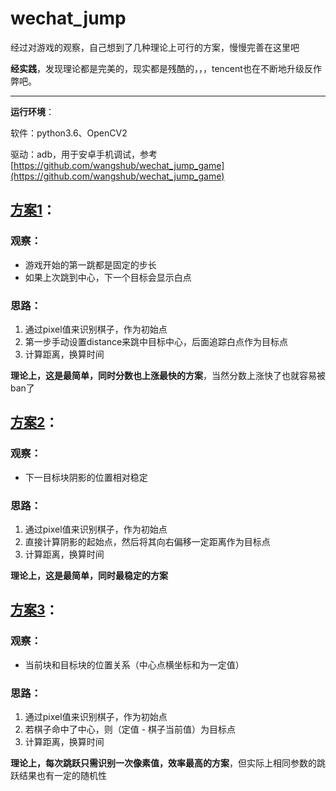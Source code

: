 # wechat_jump


经过对游戏的观察，自己想到了几种理论上可行的方案，慢慢完善在这里吧

**经实践**，发现理论都是完美的，现实都是残酷的，，，tencent也在不断地升级反作弊吧。

---
**运行环境**：

软件：python3.6、OpenCV2

驱动：adb，用于安卓手机调试，参考[https://github.com/wangshub/wechat_jump_game](https://github.com/wangshub/wechat_jump_game)

## [方案1](https://github.com/seanyuner/wechat_jump/blob/master/1_track_whitedot_simplest.py)：

### 观察：
- 游戏开始的第一跳都是固定的步长
- 如果上次跳到中心，下一个目标会显示白点

### 思路：
1. 通过pixel值来识别棋子，作为初始点
2. 第一步手动设置distance来跳中目标中心，后面追踪白点作为目标点
3. 计算距离，换算时间

**理论上，这是最简单，同时分数也上涨最快的方案**，当然分数上涨快了也就容易被ban了


## [方案2](https://github.com/seanyuner/wechat_jump/blob/master/2_track_shadow.py)：

### 观察：
- 下一目标块阴影的位置相对稳定

### 思路：
1. 通过pixel值来识别棋子，作为初始点
2. 直接计算阴影的起始点，然后将其向右偏移一定距离作为目标点
3. 计算距离，换算时间

**理论上，这是最简单，同时最稳定的方案**


## [方案3](https://github.com/seanyuner/wechat_jump/blob/master/3_track_symmetry.py)：

### 观察：
- 当前块和目标块的位置关系（中心点横坐标和为一定值）

### 思路：
1. 通过pixel值来识别棋子，作为初始点
2. 若棋子命中了中心，则（定值 - 棋子当前值）为目标点
3. 计算距离，换算时间

**理论上，每次跳跃只需识别一次像素值，效率最高的方案**，但实际上相同参数的跳跃结果也有一定的随机性

